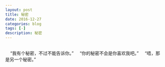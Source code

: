 ```yaml
---
layout: post
title: 秘密
date: 2016-12-27
categories: blog
tags: [-]
description: 秘密
---
```

<title>秘密 - 猫球社长</title>
<br>
&nbsp; &nbsp; “我有个秘密，不过不能告诉你。”  
&nbsp; &nbsp; “你的秘密不会是你喜欢我吧。”  
&nbsp; &nbsp; “唔，那是另一个秘密。”  